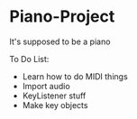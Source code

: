 # Piano-Project

It's supposed to be a piano

To Do List:
- Learn how to do MIDI things
- Import audio
- KeyListener stuff
- Make key objects